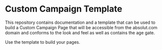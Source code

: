 # Custom Campaign Template

This repository contains documentation and a template that can be used to build a
Custom Campaign Page that will be accessible from the absolut.com domain and conforms
to the look and feel as well as contains the age gate.

Use the template to build your pages.
